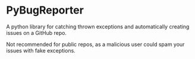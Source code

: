 # PyBugReporter
A python library for catching thrown exceptions and automatically creating issues on a GitHub repo.

Not recommended for public repos, as a malicious user could spam your issues with fake exceptions.